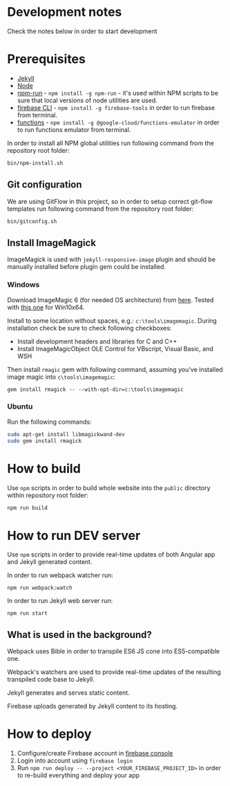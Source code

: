 Development notes
================
Check the notes below in order to start development

# Prerequisites

* [Jekyll](https://jekyllrb.com/docs/installation/)
* [Node](https://nodejs.org/en/download/package-manager/)
* [npm-run](https://www.npmjs.com/package/npm-run) - `npm install -g npm-run` - it's used within NPM scripts
to be sure that local versions of node utilities are used.
* [firebase CLI](https://github.com/firebase/firebase-tools) - 
`npm install -g firebase-tools` in order to run firebase from terminal.
* [functions](https://github.com/GoogleCloudPlatform/cloud-functions-emulator) - 
`npm install -g @google-cloud/functions-emulator` in order to run functions emulator from terminal.

In order to install all NPM global utilities run following command from the repository root folder:

```bash
bin/npm-install.sh
```

## Git configuration

We are using GitFlow in this project, so in order to setup correct git-flow templates run following command
from the repository root folder:

```bash
bin/gitconfig.sh
```

## Install ImageMagick

ImageMagick is used with `jekyll-responsive-image` plugin and should be manually installed before
plugin gem could be installed.

### Windows

Download ImageMagic 6 (for needed OS architecture) from [here][image_magick_download]. 
Tested with [this one][image_magick_6_x64] for Win10x64.

Install to some location without spaces, e.g.: `c:\tools\imagemagic`.
During installation check  be sure to check following checkboxes:
* Install development headers and libraries for C and C++
* Install ImageMagicObject OLE Control for VBscript, Visual Basic, and WSH

Then install `rmagic` gem with following command, assuming you've installed image magic into `c\tools\imagemagic`:

```
gem install rmagick -- --with-opt-dir=c:\tools\imagemagic
```

[image_magick_download]: https://www.imagemagick.org/download/binaries/
[image_magick_6_x64]: https://www.imagemagick.org/download/binaries/ImageMagick-6.9.8-3-Q16-x64-dll.exe

### Ubuntu

Run the following commands:
```bash
sudo apt-get install libmagickwand-dev
sudo gem install rmagick
```

# How to build

Use `npm` scripts in order to build whole website into the `public` directory within repository root folder:

```bash
npm run build
```

# How to run DEV server

Use `npm` scripts in order to provide real-time updates of both Angular app
and Jekyll generated content.

In order to run webpack watcher run:

```
npm run webpack:watch
```

In order to run Jekyll web server run:

```
npm run start
```

## What is used in the background?

Webpack uses Bible in order to transpile ES6 JS cone into ES5-compatible one.

Webpack's watchers are used to provide real-time updates of the resulting transpiled 
code base to Jekyll.

Jekyll generates and serves static content.

Firebase uploads generated by Jekyll content to its hosting.

# How to deploy

1. Configure/create Firebase account in [firebase console](https://console.firebase.google.com)
2. Login into account using `firebase login`
4. Run `npm run deploy -- --project <YOUR_FIREBASE_PROJECT_ID>` in order to re-build everything and deploy your app